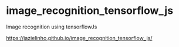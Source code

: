 # image_recognition_tensorflow_js
Image recognition using tensorflowJs

https://jazielinho.github.io/image_recognition_tensorflow_js/
